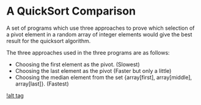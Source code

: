 # A QuickSort Comparison

A set of programs which use three approaches to prove which selection of a pivot element in a random array of integer elements would give the best result for the quicksort algorithm.

The three approaches used in the three programs are as follows:
- Choosing the first element as the pivot. (Slowest)
- Choosing the last element as the pivot (Faster but only a little)
- Choosing the median element from the set {array[first], array[middle], array[last]}. (Fastest)

[!alt tag](https://www.nczonline.net/images/wp-content/uploads/2012/11/quicksort_21.png)
